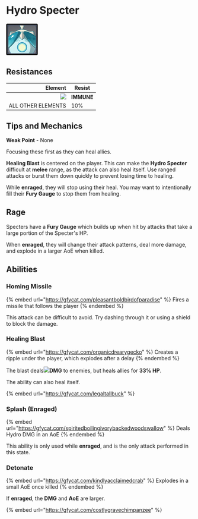 # Hydro Specter

![](<../../.gitbook/assets/Spectre (Hydro).png>)

## Resistances

|                                     Element | Resist     |
| ------------------------------------------: | ---------- |
| ![](../../.gitbook/assets/hydro\_small.png) | **IMMUNE** |
|                          ALL OTHER ELEMENTS | 10%        |

## Tips and Mechanics

**Weak Point** - None

Focusing these first as they can heal allies.

**Healing Blast** is centered on the player. This can make the **Hydro Specter** difficult at **melee** range, as the attack can also heal itself. Use ranged attacks or burst them down quickly to prevent losing time to healing.

While **enraged**, they will stop using their heal. You may want to intentionally fill their **Fury Gauge** to stop them from healing.

## Rage

Specters have a **Fury Gauge** which builds up when hit by attacks that take a large portion of the Specter's HP.

When **enraged**, they will change their attack patterns, deal more damage, and explode in a larger AoE when killed.

## Abilities

### Homing Missile

{% embed url="https://gfycat.com/pleasantboldbirdofparadise" %}
Fires a missile that follows the player
{% endembed %}

This attack can be difficult to avoid. Try dashing through it or using a shield to block the damage.

### Healing Blast

{% embed url="https://gfycat.com/organicdrearygecko" %}
Creates a ripple under the player, which explodes after a delay
{% endembed %}

The blast deals![](../../.gitbook/assets/hydro\_small.png)**DMG** to enemies, but heals allies for **33% HP**.

The ability can also heal itself.

{% embed url="https://gfycat.com/legaltallbuck" %}

### Splash (Enraged)

{% embed url="https://gfycat.com/spiritedboilingivorybackedwoodswallow" %}
Deals Hydro DMG in an AoE
{% endembed %}

This ability is only used while **enraged**, and is the only attack performed in this state.

### Detonate

{% embed url="https://gfycat.com/kindlyacclaimedcrab" %}
Explodes in a small AoE once killed
{% endembed %}

If **enraged**, the **DMG** and **AoE** are larger.

{% embed url="https://gfycat.com/costlygravechimpanzee" %}

